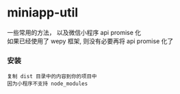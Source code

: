 # miniapp-util

一些常用的方法， 以及微信小程序 api promise 化  
如果已经使用了 wepy 框架, 则没有必要再将 api promise 化了

### 安装 
```
复制 dist 目录中的内容到你的项目中  
因为小程序不支持 node_modules
```
